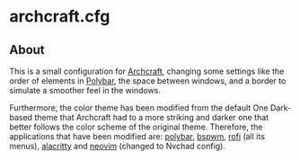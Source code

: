 # archcraft.cfg

## About
This is a small configuration for <a href="https://archcraft.io/">Archcraft</a>, changing some settings like the order of elements in <a href="https://github.com/polybar/polybar">Polybar</a>, the space between windows, and a border to simulate a smoother feel in the windows.

Furthermore, the color theme has been modified from the default One Dark-based theme that Archcraft had to a more striking and darker one that better follows the color scheme of the original theme. Therefore, the applications that have been modified are: <a href="https://github.com/polybar/polybar">polybar</a>, <a href="https://github.com/baskerville/bspwm">bspwm</a>, <a href="https://github.com/davatorium/rofi">rofi</a> (all its menus), <a href="https://alacritty.org/">alacritty</a> and <a href="https://nvchad.com/">neovim</a> (changed to Nvchad config).
